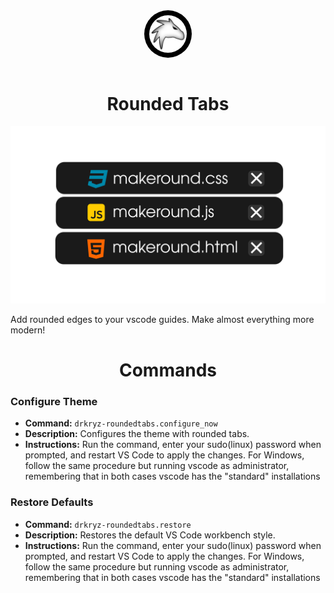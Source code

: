 <style>
    .logo img {
        width: 60px;
        height: 60px;
        background: #000;
        border-radius: 50%;
        padding: 0.5rem;

        margin-bottom: .9rem;
    }
</style>

<div align="center" class="logo">
<img src="assets/logo_bg_none.png">
</div>

<div align="center">
<h1>Rounded Tabs</h1>
</div>

<div align="center">
<img src="assets/drkryzroundedtabs.png">
</div>


Add rounded edges to your vscode guides. Make almost everything more modern!

<div align="center">
<h1>Commands</h1>
</div>

### Configure Theme
- **Command:** `drkryz-roundedtabs.configure_now`
- **Description:** Configures the theme with rounded tabs.
- **Instructions:** Run the command, enter your sudo(linux) password when prompted, and restart VS Code to apply the changes. For Windows, follow the same procedure but running vscode as administrator, remembering that in both cases vscode has the "standard" installations

### Restore Defaults
- **Command:** `drkryz-roundedtabs.restore`
- **Description:** Restores the default VS Code workbench style.
- **Instructions:** Run the command, enter your sudo(linux) password when prompted, and restart VS Code to apply the changes. For Windows, follow the same procedure but running vscode as administrator, remembering that in both cases vscode has the "standard" installations